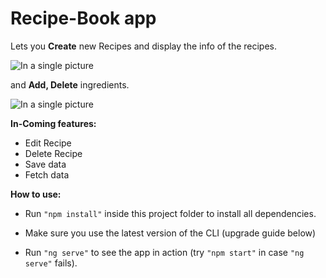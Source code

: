 # Recipe-Book app

Lets you **Create** new Recipes and display the info of the recipes.

![In a single picture](https://i.imgur.com/UrzLhO4.png)


and **Add, Delete** ingredients.

![In a single picture](https://i.imgur.com/b00yhd0.png)


**In-Coming features:**

* Edit Recipe
* Delete Recipe
* Save data
* Fetch data


**How to use:**

- Run `"npm install"` inside this project folder to install all dependencies.

- Make sure you use the latest version of the CLI (upgrade guide below)

- Run `"ng serve"` to see the app in action (try `"npm start"` in case `"ng serve"` fails).
